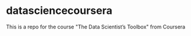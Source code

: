 datasciencecoursera
===================

This is a repo for the course "The Data Scientist’s Toolbox" from Coursera
